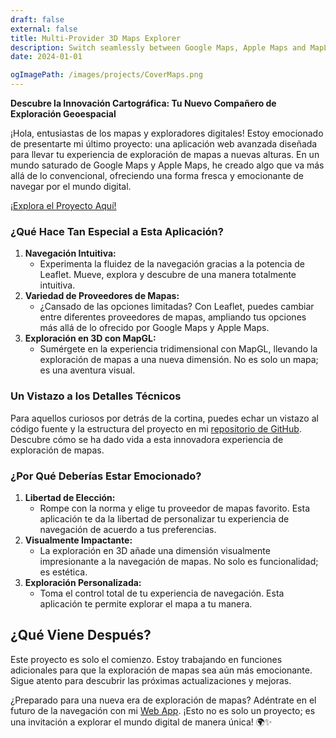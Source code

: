 ```yaml
---
draft: false
external: false
title: Multi-Provider 3D Maps Explorer
description: Switch seamlessly between Google Maps, Apple Maps and MapLibre, enjoy 3D views, real-time weather and personalised favourites.
date: 2024-01-01

ogImagePath: /images/projects/CoverMaps.png
---
```

**Descubre la Innovación Cartográfica: Tu Nuevo Compañero de Exploración Geoespacial**

¡Hola, entusiastas de los mapas y exploradores digitales! Estoy emocionado de presentarte mi último proyecto: una aplicación web avanzada diseñada para llevar tu experiencia de exploración de mapas a nuevas alturas. En un mundo saturado de Google Maps y Apple Maps, he creado algo que va más allá de lo convencional, ofreciendo una forma fresca y emocionante de navegar por el mundo digital.

[¡Explora el Proyecto Aquí!](https://maps-38wc.onrender.com/)

### ¿Qué Hace Tan Especial a Esta Aplicación?

1. **Navegación Intuitiva:**
    - Experimenta la fluidez de la navegación gracias a la potencia de Leaflet. Mueve, explora y descubre de una manera totalmente intuitiva.
2. **Variedad de Proveedores de Mapas:**
    - ¿Cansado de las opciones limitadas? Con Leaflet, puedes cambiar entre diferentes proveedores de mapas, ampliando tus opciones más allá de lo ofrecido por Google Maps y Apple Maps.
3. **Exploración en 3D con MapGL:**
    - Sumérgete en la experiencia tridimensional con MapGL, llevando la exploración de mapas a una nueva dimensión. No es solo un mapa; es una aventura visual.

### Un Vistazo a los Detalles Técnicos

Para aquellos curiosos por detrás de la cortina, puedes echar un vistazo al código fuente y la estructura del proyecto en mi [repositorio de GitHub](https://github.com/j03rul4nd/Maps). Descubre cómo se ha dado vida a esta innovadora experiencia de exploración de mapas.

### ¿Por Qué Deberías Estar Emocionado?

1. **Libertad de Elección:**
    - Rompe con la norma y elige tu proveedor de mapas favorito. Esta aplicación te da la libertad de personalizar tu experiencia de navegación de acuerdo a tus preferencias.
2. **Visualmente Impactante:**
    - La exploración en 3D añade una dimensión visualmente impresionante a la navegación de mapas. No solo es funcionalidad; es estética.
3. **Exploración Personalizada:**
    - Toma el control total de tu experiencia de navegación. Esta aplicación te permite explorar el mapa a tu manera.

## ¿Qué Viene Después?

Este proyecto es solo el comienzo. Estoy trabajando en funciones adicionales para que la exploración de mapas sea aún más emocionante. Sigue atento para descubrir las próximas actualizaciones y mejoras.

¿Preparado para una nueva era de exploración de mapas? Adéntrate en el futuro de la navegación con mi [Web App](https://maps-38wc.onrender.com/). ¡Esto no es solo un proyecto; es una invitación a explorar el mundo digital de manera única! 🌍✨